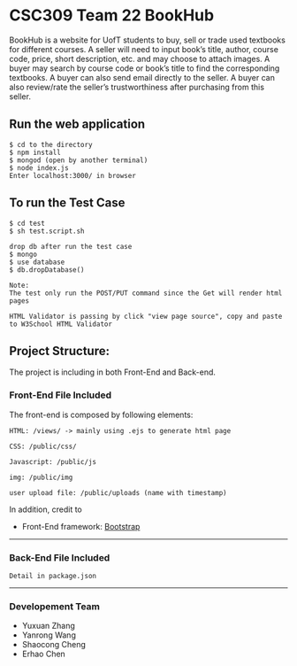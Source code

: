 # CSC309 Team 22 BookHub
BookHub is a website for UofT students to buy, sell or trade used textbooks for different courses. A seller will need to input book’s title, author, course code, price, short description, etc. and may choose to attach images. A buyer may search by course code or book’s title to find the corresponding textbooks. A buyer can also send email directly to the seller. A buyer can also review/rate the seller’s trustworthiness after purchasing from this seller.



## Run the web application
```
$ cd to the directory
$ npm install
$ mongod (open by another terminal)
$ node index.js
Enter localhost:3000/ in browser
```

## To run the Test Case
```
$ cd test
$ sh test.script.sh

drop db after run the test case
$ mongo
$ use database
$ db.dropDatabase()

Note:
The test only run the POST/PUT command since the Get will render html pages

HTML Validator is passing by click "view page source", copy and paste to W3School HTML Validator
```

## Project Structure:
The project is including in both Front-End and Back-end.
### Front-End File Included
The front-end is composed by following elements:
```
HTML: /views/ -> mainly using .ejs to generate html page

CSS: /public/css/

Javascript: /public/js

img: /public/img

user upload file: /public/uploads (name with timestamp)
```
In addition, credit to

- Front-End framework: [Bootstrap](http://getbootstrap.com/)

---
### Back-End File Included
```
Detail in package.json
```
---

### Developement Team
* Yuxuan Zhang
* Yanrong Wang
* Shaocong Cheng
* Erhao Chen
